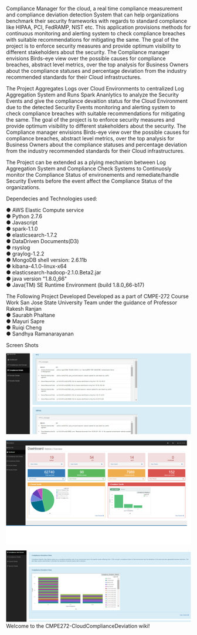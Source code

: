 Compliance Manager for the cloud, a real time compliance measurement and compliance deviation detection System that can help organizations benchmark their security frameworks with regards to standard compliance like HIPAA, PCI, FedRAMP, NIST etc. This application provisions methods for continuous monitoring and alerting system to check compliance breaches with suitable recommendations for mitigating the same. The goal of the project is to enforce security measures and provide optimum visibility to different stakeholders about the security. The Compliance manager envisions Birds-­eye view over the possible causes for compliance breaches, abstract level metrics, over the top analysis for Business Owners about the compliance statuses and percentage deviation from the industry recommended standards for their Cloud infrastructures.

The Project Aggregates Logs over Cloud Environments to centralized Log Aggregation System and Runs Spark Ananlytics to analyze the Security Events and give the compliance devaition status for the Cloud Environment due to the detected Security Events monitoring and alerting system to check compliance breaches with suitable recommendations for mitigating the same. The goal of the project is to enforce security measures and provide optimum visibility to different stakeholders about the security. The Compliance manager envisions Birds-­eye  view over the possible causes for compliance breaches, abstract level metrics, over the top analysis for Business Owners about the compliance statuses and percentage deviation from the industry recommended standards for their Cloud infrastructures.


The Project can be extended as a plying mechanism between Log Aggregation System and Compliance Check Systems to Continuosly monitor the Compliance 
Status of environements and remediate/handle Security Events before the event affect the Compliance Status of the organizations. <br />


Dependecies and Technologies used: <br />

● AWS Elastic Compute service <br />
● Python 2.7.6 <br />
● Javascript <br />
● spark-1.1.0 <br />
● elasticsearch-1.7.2 <br />
● Data­Driven Documents(D3) <br />
● rsyslog <br />
● graylog-1.2.2 <br />
● MongoDB shell version: 2.6.11b <br />
● kibana-4.1.0-linux-x64 <br />
● elasticsearch-hadoop-2.1.0.Beta2.jar   <br />
● java version "1.8.0_66"  <br />
● Java(TM) SE Runtime Environment (build 1.8.0_66-b17) <br />


The Following Project Developed Developed as a part of CMPE-272 Course Work San Jose State University Team under the guidance of Professor Rakesh Ranjan <br />
● Saurabh Phaltane <br />
● Mayuri Sapre <br />
● Ruiqi Cheng	<br />
● Sandhya Ramanarayanan <br />


Screen Shots 


![Events View Affecting Compliance status View ](https://github.com/phaltanesaurabh/CMPE272-CloudComplianceDeviation/blob/master/blob/master/eventsAffectingComplaince.png)

![High Level Compliance Deviation Status View of CIO's](https://github.com/phaltanesaurabh/CMPE272-CloudComplianceDeviation/blob/master/blob/master/CIOView.png)

![High Level Compliance Deviation Status View of CIO's](https://github.com/phaltanesaurabh/CMPE272-CloudComplianceDeviation/blob/master/blob/master/ComlplianceView.png)Welcome to the CMPE272-CloudComplianceDeviation wiki!

   

